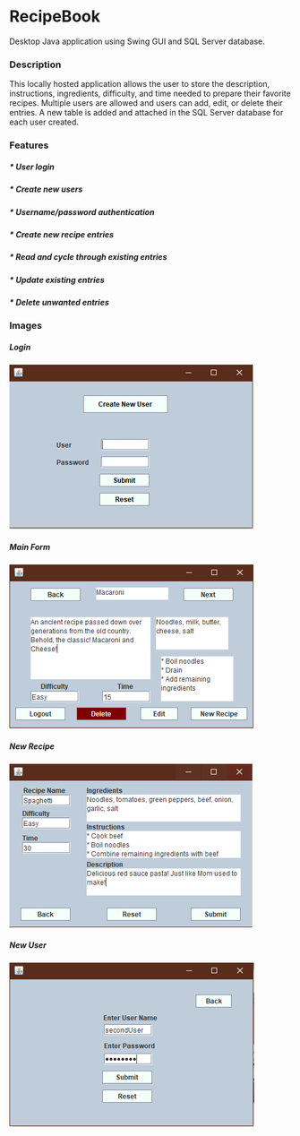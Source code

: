 # RecipeBook
Desktop Java application using Swing GUI and SQL Server database.

<h3>
Description
</h3>
This locally hosted application allows the user to store the description, instructions, ingredients, difficulty, and
time needed to prepare their favorite recipes. Multiple users are allowed and users can add, edit, or delete their entries. A new 
table is added and attached in the SQL Server database for each user created.
<br>
<h3>
Features
</h3>
<h5>* User login</h5>
<h5>* Create new users</h5>
<h5>* Username/password authentication</h5>
<h5>* Create new recipe entries</h5>
<h5>* Read and cycle through existing entries</h5>
<h5>* Update existing entries</h5>
<h5>* Delete unwanted entries</h5>
<h3>Images</h3>
<h5>Login</h5>
<img src="Images/Login.PNG">
<h5>Main Form</h5>
<img src="Images/Form.PNG">
<h5>New Recipe</h5>
<img src="Images/New Recipe.PNG">
<h5>New User</h5>
<img src="Images/New User.PNG">
